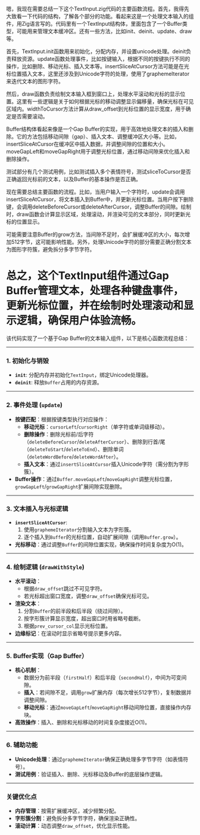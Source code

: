 嗯，我现在需要总结一下这个TextInput.zig代码的主要函数流程。首先，我得先大致看一下代码的结构，了解各个部分的功能。看起来这是一个处理文本输入的组件，用Zig语言写的。代码里有一个TextInput结构体，里面包含了一个Buffer类型，可能用来管理文本缓冲区。还有一些方法，比如init、deinit、update、draw等。

首先，TextInput.init函数用来初始化，分配内存，并设置unicode处理。deinit负责释放资源。update函数处理事件，比如按键输入，根据不同的按键执行不同的操作，比如删除、移动光标、插入文本等。insertSliceAtCursor方法可能是在光标位置插入文本，这里还涉及到Unicode字符的处理，使用了graphemeIterator来迭代文本的图形字符。

然后，draw函数负责绘制文本输入框到窗口上，处理水平滚动和光标的显示位置。这里有一些逻辑是关于如何根据光标的移动调整显示偏移量，确保光标在可见区域内。widthToCursor方法计算从draw_offset到光标位置的显示宽度，用于确定是否需要滚动。

Buffer结构体看起来像是一个Gap Buffer的实现，用于高效地处理文本的插入和删除。它的方法包括移动间隙（gap）、插入文本、调整缓冲区大小等。比如，insertSliceAtCursor在缓冲区中插入数据，并调整间隙的位置和大小。moveGapLeft和moveGapRight用于调整光标位置，通过移动间隙来优化插入和删除操作。

测试部分有几个测试用例，比如测试插入多个表情符号，测试sliceToCursor是否正确返回光标前的文本，以及Buffer的基本操作是否正确。

现在需要总结主要函数的流程。比如，当用户输入一个字符时，update会调用insertSliceAtCursor，将文本插入到Buffer中，并更新光标位置。当用户按下删除键，会调用deleteBeforeCursor或deleteAfterCursor，调整Buffer的间隙。绘制时，draw函数会计算显示区域，处理滚动，并渲染可见的文本部分，同时更新光标的位置显示。

可能需要注意Buffer的grow方法，当间隙不足时，会扩展缓冲区的大小，每次增加512字节，这可能影响性能。另外，处理Unicode字符的部分需要正确分割文本为图形字符簇，避免拆分多字节字符。

总之，这个TextInput组件通过Gap Buffer管理文本，处理各种键盘事件，更新光标位置，并在绘制时处理滚动和显示逻辑，确保用户体验流畅。
================================================
该代码实现了一个基于Gap Buffer的文本输入组件，以下是核心函数流程总结：

---

### **1. 初始化与销毁**
- **`init`**: 分配内存并初始化`TextInput`，绑定Unicode处理器。
- **`deinit`**: 释放`Buffer`占用的内存资源。

---

### **2. 事件处理 (`update`)**
- **按键匹配**：根据按键类型执行对应操作：
  - **移动光标**：`cursorLeft`/`cursorRight`（单字符或单词级移动）。
  - **删除操作**：删除光标前/后字符（`deleteBeforeCursor`/`deleteAfterCursor`）、删除到行首/尾（`deleteToStart`/`deleteToEnd`）、删除单词（`deleteWordBefore`/`deleteWordAfter`）。
  - **插入文本**：通过`insertSliceAtCursor`插入Unicode字符（需分割为字形簇）。
- **Buffer操作**：通过`Buffer.moveGapLeft`/`moveGapRight`调整光标位置，`growGapLeft`/`growGapRight`扩展间隙实现删除。

---

### **3. 文本插入与光标逻辑**
- **`insertSliceAtCursor`**:
  1. 使用`graphemeIterator`分割输入文本为字形簇。
  2. 逐个插入到`Buffer`的光标位置，自动扩展间隙（调用`Buffer.grow`）。
- **光标移动**：通过调整`Buffer`的间隙位置实现，确保操作时间复杂度为O(1)。

---

### **4. 绘制逻辑 (`drawWithStyle`)**
- **水平滚动**：
  - 根据`draw_offset`跳过不可见字符。
  - 若光标超出窗口宽度，调整`draw_offset`确保光标可见。
- **渲染文本**：
  1. 分割`Buffer`的前半段和后半段（绕过间隙）。
  2. 按字形簇计算显示宽度，超出窗口时用省略号截断。
  3. 根据`prev_cursor_col`显示光标位置。
- **边缘标记**：在滚动时显示省略号提示更多内容。

---

### **5. Buffer实现（Gap Buffer）**
- **核心机制**：
  - 数据分为前半段（`firstHalf`）和后半段（`secondHalf`），中间为可变间隙。
  - **插入**：若间隙不足，调用`grow`扩展内存（每次增长512字节），复制数据并调整间隙。
  - **移动光标**：通过`moveGapLeft`/`moveGapRight`移动间隙位置，直接操作内存块。
- **高效操作**：插入、删除和光标移动的时间复杂度接近O(1)。

---

### **6. 辅助功能**
- **Unicode处理**：通过`graphemeIterator`确保正确处理多字节字符（如表情符号）。
- **测试用例**：验证插入、删除、光标移动及Buffer的底层操作逻辑。

---

### **关键优化点**
- **内存管理**：按需扩展缓冲区，减少频繁分配。
- **字形簇分割**：避免拆分多字节字符，确保渲染正确性。
- **滚动计算**：动态调整`draw_offset`，优化显示性能。